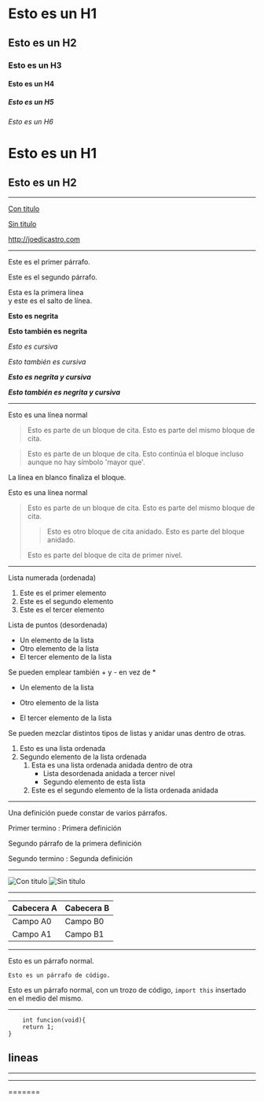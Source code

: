 
# Esto es un H1


## Esto es un H2


### Esto es un H3


#### Esto es un H4


##### Esto es un H5


###### Esto es un H6

Esto es un H1
=============

Esto es un H2
-------------

---


[Con titulo](http://joedicastro.com "titulo")

[Sin titulo](http://joedicastro.com)

<http://joedicastro.com>

---

Este es el primer párrafo.

Este es el segundo párrafo.

Esta es la primera línea  
y este es el salto de línea.

**Esto es negrita**

__Esto también es negrita__

*Esto es cursiva*

_Esto también es cursiva_

***Esto es negrita y cursiva***

___Esto también es negrita y cursiva___

___

Esto es una línea normal

> Esto es parte de un bloque de cita.
> Esto es parte del mismo bloque de cita.



> Esto es parte de un bloque de cita.
Esto continúa el bloque incluso aunque no hay símbolo 'mayor que'.

La línea en blanco finaliza el bloque.


Esto es una línea normal
> Esto es parte de un bloque de cita.
> Esto es parte del mismo bloque de cita.
>
> > Esto es otro bloque de cita anidado.
> > Esto es parte del bloque anidado.
>
> Esto es parte del bloque de cita de primer nivel.

***

Lista numerada (ordenada)
1. Este es el primer elemento
2. Este es el segundo elemento
3. Este es el tercer elemento

Lista de puntos (desordenada)
* Un elemento de la lista
* Otro elemento de la lista
* El tercer elemento de la lista

Se pueden emplear también + y - en vez de *
* Un elemento de la lista
+ Otro elemento de la lista
- El tercer elemento de la lista


Se pueden mezclar distintos tipos de listas y anidar unas dentro de otras.
1. Esto es una lista ordenada
2. Segundo elemento de la lista ordenada
    1. Esta es una lista ordenada anidada dentro de otra
        * Lista desordenada anidada a tercer nivel
        * Segundo elemento de esta lista
    2. Este es el segundo elemento de la lista ordenada anidada

***

Una definición puede constar de varios párrafos.

Primer termino
 : Primera definición

Segundo párrafo de la primera definición

Segundo termino
 : Segunda definición

***

![Con titulo](http://www.pushetta.com/uploads/channel_media/497e655768de45f28d14039c45fc0fee.bmp "titulo")
![Sin titulo](http://www.pushetta.com/uploads/channel_media/497e655768de45f28d14039c45fc0fee.bmp)

***

Cabecera A | Cabecera B
-- | --
Campo A0 | Campo B0
Campo A1 | Campo B1

***

Esto es un párrafo normal.  

    Esto es un párrafo de código.

Esto es un párrafo normal, con un trozo de código, `import this` insertado en el medio del mismo.

***

~~~
	int funcion(void){
	return 1;
}
~~~


lineas
---
___
*** 
=======
